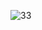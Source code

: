 ![33](https://user-images.githubusercontent.com/108262868/201902791-e4dc4bf6-f362-4650-b751-270bca00899d.png)
